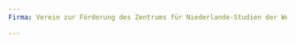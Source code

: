 ```yaml
---
Firma: Verein zur Förderung des Zentrums für Niederlande-Studien der Westfälischen Wilhelms-Universität in Münster e.V.

---
```


